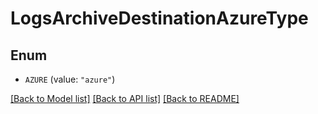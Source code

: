 # LogsArchiveDestinationAzureType

## Enum


* `AZURE` (value: `"azure"`)


[[Back to Model list]](../README.md#documentation-for-models) [[Back to API list]](../README.md#documentation-for-api-endpoints) [[Back to README]](../README.md)


